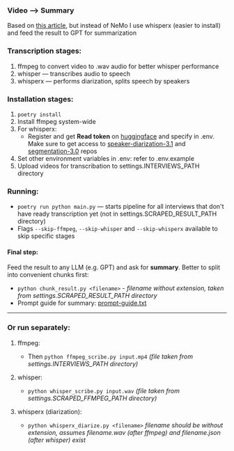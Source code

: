 ### Video —> Summary
Based on [this article](https://habr.com/ru/companies/alfa/articles/909498/), but instead of NeMo I use whisperx (easier to install) and feed the result to GPT for summarization

### Transcription stages:
1. ffmpeg to convert video to .wav audio for better whisper performance
2. whisper — transcribes audio to speech
3. whisperx — performs diarization, splits speech by speakers

### Installation stages:
1. `poetry install`
2. Install ffmpeg system-wide
3. For whisperx:
   - Register and get **Read token** on [huggingface](https://huggingface.co/settings/tokens) and specify in .env. Make sure to get access to [speaker-diarization-3.1](https://huggingface.co/pyannote/speaker-diarization-3.1) and [segmentation-3.0](https://huggingface.co/pyannote/segmentation-3.0) repos
4. Set other environment variables in .env: refer to .env.example
5. Upload videos for transcribation to settings.INTERVIEWS_PATH directory

### Running:
- `poetry run python main.py` — starts pipeline for all interviews that don't have ready transcription yet (not in settings.SCRAPED_RESULT_PATH directory)
- Flags `--skip-ffmpeg`, `--skip-whisper` and `--skip-whisperx` available to skip specific stages

#### Final step:
Feed the result to any LLM (e.g. GPT) and ask for **summary**. Better to split into convenient chunks first:
   - `python chunk_result.py <filename>` - *filename without extension, taken from settings.SCRAPED_RESULT_PATH directory*
- Prompt guide for summary: [prompt-guide.txt](prompt-guide.txt)
---

### Or run separately:

1. ffmpeg:
   - Then `python ffmpeg_scribe.py input.mp4` *(file taken from settings.INTERVIEWS_PATH directory)*

2. whisper:
   - `python whisper_scribe.py input.wav` *(file taken from settings.SCRAPED_FFMPEG_PATH directory)*

3. whisperx (diarization):
   - `python whisperx_diarize.py <filename>` *filename should be without extension, assumes filename.wav (after ffmpeg) and filename.json (after whisper) exist*
